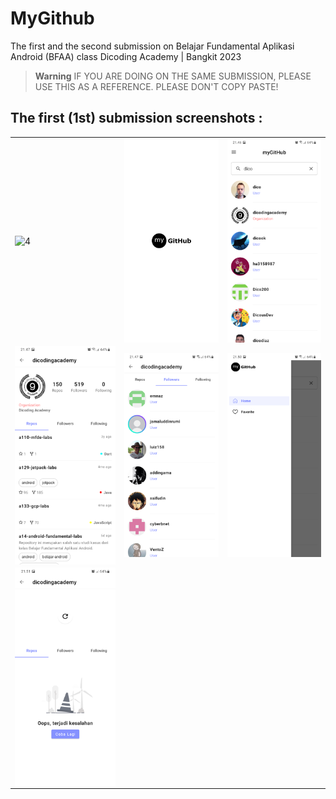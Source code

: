 # MyGithub
The first and the second submission on Belajar Fundamental Aplikasi Android (BFAA) class Dicoding Academy | Bangkit 2023

> **Warning**
> IF YOU ARE DOING ON THE SAME SUBMISSION, PLEASE USE THIS AS A REFERENCE. PLEASE DON'T COPY PASTE!

## The first (1st) submission screenshots :
<table>
   <tr>
      <td><img src="screenshots/az_recorder_20230306_223633_edited.gif" align="center" alt="4"></td>
      <td><img src="screenshots/Screenshot_20230306-214554_myGitHub.png" align="center" alt="4"></td>
      <td><img src="screenshots/Screenshot_20230306-214624_myGitHub.png" align="center" alt="4"></td>
   </tr> 
   <tr>
      <td><img src="screenshots/Screenshot_20230306-214701_myGitHub.png" align="center" alt="4"></td>
      <td><img src="screenshots/Screenshot_20230306-214725_myGitHub.png" align="center" alt="4"></td>
      <td><img src="screenshots/Screenshot_20230306-215019_myGitHub.png" align="center" alt="4"></td>
  </tr>
  <tr>
      <td><img src="screenshots/Screenshot_20230306-215107_myGitHub.png" align="center" alt="4"></td>
  </tr>
</table>
